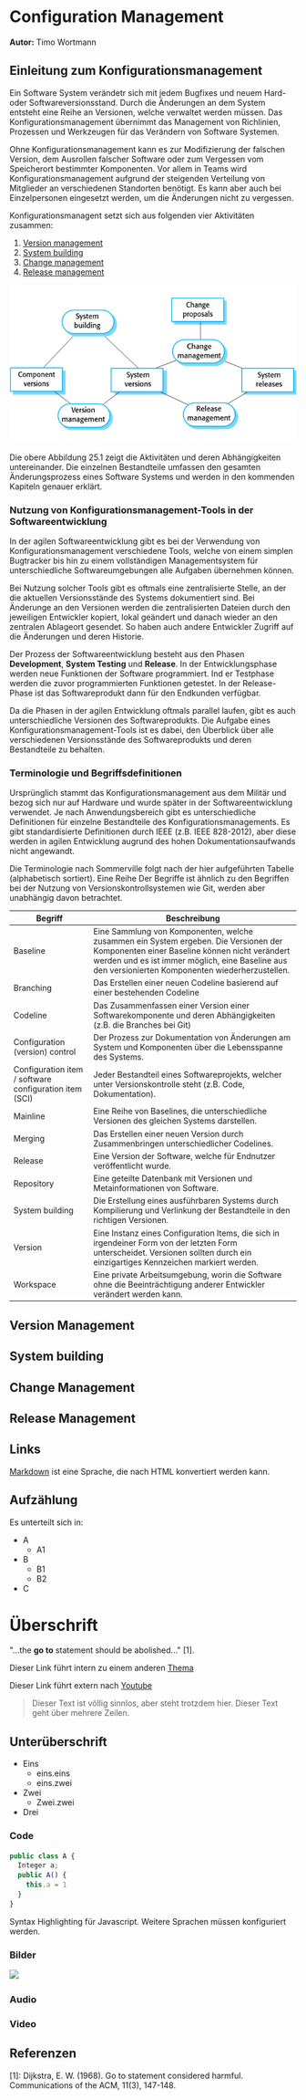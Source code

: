 # Configuration Management

**Autor:** Timo Wortmann

## Einleitung zum Konfigurationsmanagement

Ein Software System verändetr sich mit jedem Bugfixes und neuem Hard- oder Softwareversionsstand. Durch die Änderungen an dem System entsteht eine Reihe an Versionen, welche verwaltet werden müssen. 
Das Konfigurationsmanagement übernimmt das Management von Richlinien, Prozessen und Werkzeugen für das Verändern von Software Systemen. 

Ohne Konfigurationsmanagement kann es zur Modifizierung der falschen Version, dem Ausrollen falscher Software oder zum Vergessen vom Speicherort bestimmter Komponenten.
Vor allem in Teams wird Konfigurationsmanagement aufgrund der steigenden Verteilung von Mitglieder an verschiedenen Standorten benötigt. Es kann aber auch bei Einzelpersonen eingesetzt werden, um die Änderungen nicht zu vergessen.

Konfigurationsmanagent setzt sich aus folgenden vier Aktivitäten zusammen:

1. [Version management](#version-management)
2. [System building](#system-building)
3. [Change management](#change-management)
4. [Release management](#release-management)

![25.1](assets/25.1-CM_activities.png)

Die obere Abbildung 25.1 zeigt die Aktivitäten und deren Abhängigkeiten untereinander. Die einzelnen Bestandteile umfassen den gesamten Änderungsprozess eines Software Systems und werden in den kommenden Kapiteln genauer erklärt. 

### Nutzung von Konfigurationsmanagement-Tools in der Softwareentwicklung

In der agilen Softwareentwicklung gibt es bei der Verwendung von Konfigurationsmanagement verschiedene Tools, welche von einem simplen Bugtracker bis hin zu einem vollständigen Managementsystem für unterschiedliche Softwareumgebungen alle Aufgaben übernehmen können.

Bei Nutzung solcher Tools gibt es oftmals eine zentralisierte Stelle, an der die aktuellen Versionsstände des Systems dokumentiert sind. Bei Änderunge an den Versionen werden die zentralisierten Dateien durch den jeweiligen Entwickler kopiert, lokal geändert und danach wieder an den zentralen Ablageort gesendet. So haben auch andere Entwickler Zugriff auf die Änderungen und deren Historie.

Der Prozess der Softwareentwicklung besteht aus den Phasen **Development**, **System Testing** und **Release**. 
In der Entwicklungsphase werden neue Funktionen der Software programmiert.
Ind er Testphase werden die zuvor programmierten Funktionen getestet.
In der Release-Phase ist das Softwareprodukt dann für den Endkunden verfügbar.

Da die Phasen in der agilen Entwicklung oftmals parallel laufen, gibt es auch unterschiedliche Versionen des Softwareprodukts. Die Aufgabe eines Konfigurationsmanagement-Tools ist es dabei, den Überblick über alle verschiedenen Versionsstände des Softwareprodukts und deren Bestandteile zu behalten.

### Terminologie und Begriffsdefinitionen

Ursprünglich stammt das Konfigurationsmanagement aus dem Militär und bezog sich nur auf Hardware und wurde später in der Softwareentwicklung verwendet. 
Je nach Anwendungsbereich gibt es unterschiedliche Definitionen für einzelne Bestandteile des Konfigurationsmanagements.
Es gibt standardisierte Definitionen durch IEEE (z.B. IEEE 828-2012), aber diese werden in agilen Entwicklung augrund des hohen Dokumentationsaufwands nicht angewandt.

Die Terminologie nach Sommerville folgt nach der hier aufgeführten Tabelle (alphabetisch sortiert). Eine Reihe Der Begriffe ist ähnlich zu den Begriffen bei der Nutzung von Versionskontrollsystemen wie Git, werden aber unabhängig davon betrachtet.

| Begriff | Beschreibung |
| ------- | ------------ |
| Baseline | Eine Sammlung von Komponenten, welche zusammen ein System ergeben. Die Versionen der Komponenten einer Baseline können nicht verändert werden und es ist immer möglich, eine Baseline aus den versionierten Komponenten wiederherzustellen. |
| Branching | Das Erstellen einer neuen Codeline basierend auf einer bestehenden Codeline |
| Codeline | Das Zusammenfassen einer Version einer Softwarekomponente und deren Abhängigkeiten (z.B. die Branches bei Git) |
| Configuration (version) control | Der Prozess zur Dokumentation von Änderungen am System und Komponenten über die Lebensspanne des Systems. |
| Configuration item / software configuration item (SCI) | Jeder Bestandteil eines Softwareprojekts, welcher unter Versionskontrolle steht (z.B. Code, Dokumentation).|
| Mainline | Eine Reihe von Baselines, die unterschiedliche Versionen des gleichen Systems darstellen. |
| Merging | Das Erstellen einer neuen Version durch Zusammenbringen unterschiedlicher Codelines. |
| Release | Eine Version der Software, welche für Endnutzer veröffentlicht wurde. |
| Repository | Eine geteilte Datenbank mit Versionen und Metainformationen von Software. |
| System building | Die Erstellung eines ausführbaren Systems durch Kompilierung und Verlinkung der Bestandteile in den richtigen Versionen. |
| Version | Eine Instanz eines Configuration Items, die sich in irgendeiner Form von der letzten Form unterscheidet. Versionen sollten durch ein einzigartiges Kennzeichen markiert werden. | 
| Workspace | Eine private Arbeitsumgebung, worin die Software ohne die Beeinträchtigung anderer Entwickler verändert werden kann. |

## Version Management

## System building

## Change Management

## Release Management

## Links

[Markdown] ist eine Sprache, die nach HTML konvertiert werden kann. 

[Markdown]: http://daringfireball.net/projects/markdown/

## Aufzählung

Es unterteilt sich in:

* A
  * A1
* B
  * B1
  * B2
* C


# Überschrift

"...the **go to** statement should be abolished..." [1].

Dieser Link führt intern zu einem anderen [Thema](qualitaet/README)

Dieser Link führt extern nach [Youtube](https://www.youtube.com/)

> Dieser Text ist völlig sinnlos, aber steht trotzdem hier. Dieser Text geht über mehrere Zeilen.

## Unterüberschrift

* Eins
  * eins.eins
  * eins.zwei
* Zwei
  * Zwei.zwei
* Drei

### Code

```javascript
public class A {
  Integer a;
  public A() {
    this.a = 1
  }
}
```

Syntax Highlighting für Javascript. Weitere Sprachen müssen konfiguriert werden.

### Bilder

![](media/image.jpg)

### Audio

[](media/sample.mp3 ':include')

### Video

[](media/sample.mp4 ':include')

## Referenzen

[1]: Dijkstra, E. W. (1968). Go to statement considered harmful. 
Communications of the ACM, 11(3), 147-148.